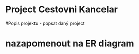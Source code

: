 # Project Cestovni Kancelar 
#Popis projektu - popsat daný project 

# nazapomenout na ER diagram 


